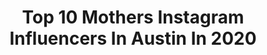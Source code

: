 ---
title: Top 10 Mothers Instagram Influencers In Austin In 2020
description: >-
  Find top mothers Instagram influencers in Austin in 2020. Most popular hashtags: #jonesmodelmanagement #repost #texas #beach.
platform: Instagram
profiles:
  - username: "micholemcbroom_"
    fullname: >-
      Michole McBroom 💋
    location: "United States"
    followers: 215938
    engagement: 2195
    commentsToLikes: 0.004465
    avatar: "https://scontent-ams4-1.cdninstagram.com/v/t51.2885-19/s320x320/50024444_2156675037978768_6454292602626768896_n.jpg?_nc_ht=scontent-ams4-1.cdninstagram.com&_nc_ohc=bAbqhsdiKakAX8uiX66&oh=14e36e7fa17b7ae7ec2d13f51e8f922e&oe=5EBBB898"
    verified: false
    hashtags: "#giddyup, #nana, #blessed, #loveyourself"
  - username: "gintare_songaile"
    fullname: >-
      Gintare Songaile
    location: "United States"
    followers: 54482
    engagement: 228
    commentsToLikes: 0.003387
    avatar: "https://scontent-amt2-1.cdninstagram.com/v/t51.2885-19/s320x320/41839778_164105251192188_8179902581171027968_n.jpg?_nc_ht=scontent-amt2-1.cdninstagram.com&_nc_ohc=mhDB_gjT39MAX9r1cNn&oh=93d42b684d61dfcfb597ae83f5a6620e&oe=5EB2388B"
    verified: false
    hashtags: "#inthejungle, #breakfastwithaview, #earlymorning, #mydatenight"
  - username: "dominiquecrenn"
    fullname: >-
      Dominique Crenn
    location: "United States"
    followers: 296703
    engagement: 50
    commentsToLikes: 0.017414
    avatar: "https://scontent-ams4-1.cdninstagram.com/v/t51.2885-19/s320x320/89844218_590237334900908_2104986308110712832_n.jpg?_nc_ht=scontent-ams4-1.cdninstagram.com&_nc_ohc=6V3E0AuUPsgAX8YU10V&oh=8db94cedc6ab5713b8289f3ece51f3ca&oe=5EB43523"
    verified: true
    hashtags: "#bleubellefarm, #engagedinquarantine, #roseallday, #zerofoodprint"
  - username: "jonesmodelmanagement"
    fullname: >-
      Briley and Leslie Jones
    location: "United States"
    followers: 7045
    engagement: 305
    commentsToLikes: 0.042623
    avatar: "https://scontent-ams4-1.cdninstagram.com/v/t51.2885-19/s320x320/84251401_139072650571916_9091615763202048000_n.jpg?_nc_ht=scontent-ams4-1.cdninstagram.com&_nc_ohc=hET3_DqrNp8AX80vjNk&oh=f4d0f97936fa3f570cc5142f63b0a5b3&oe=5EABA967"
    verified: false
    hashtags: "#happybirthday, #mirabhat, #imgla, #isabellerichter"
  - username: "flipsolomon"
    fullname: >-
      Flip Solomon | Pen & Ink
    location: "United States"
    followers: 10074
    engagement: 701
    commentsToLikes: 0.025955
    avatar: "https://scontent-ams4-1.cdninstagram.com/v/t51.2885-19/s320x320/13392635_1747309782182815_81331977_a.jpg?_nc_ht=scontent-ams4-1.cdninstagram.com&_nc_ohc=itEl5pYFHAQAX_Ri-ME&oh=09a352960ffeccce425e1e628b94a012&oe=5EA5377B"
    verified: false
    hashtags: "#eastaustinstudiotour2019, #anthropology, #shipibo, #mushroomphotobooth"
  - username: "taylor_gevelinger"
    fullname: >-
      Taylor Gevelinger
    location: "United States"
    followers: 5149
    engagement: 648
    commentsToLikes: 0.020494
    avatar: "https://scontent-bos3-1.cdninstagram.com/v/t51.2885-19/s320x320/30915361_2095125877424300_4166401710601797632_n.jpg?_nc_ht=scontent-bos3-1.cdninstagram.com&_nc_ohc=7XbYgfyV1vMAX-oMpP4&oh=c2af427ce70f615ef553b560dd3210c9&oe=5EB8C353"
    verified: false
    hashtags: "#happyanniversary, #baby, #weddingphotography, #bridalportrait"
  - username: "feedthishouse"
    fullname: >-
      Ashley M. | Foodblogger
    location: "United States"
    followers: 3342
    engagement: 1652
    commentsToLikes: 0.191388
    avatar: "https://scontent-lhr8-1.cdninstagram.com/v/t51.2885-19/s320x320/72906265_1391672134329219_2917093580730269696_n.jpg?_nc_ht=scontent-lhr8-1.cdninstagram.com&_nc_ohc=YE61xkcmXS8AX9tdvsa&oh=a91f73b41188a85be2c2850f4bb5dc85&oe=5EB8BAD7"
    verified: false
    hashtags: "#luckyrobotambassador, #luckyeats, #valentinesday, #linkinbio"
  - username: "mitalisalvi"
    fullname: >-
      Mitali Salvi
    location: "United States"
    followers: 9798
    engagement: 761
    commentsToLikes: 0.019207
    avatar: "https://scontent-ams4-1.cdninstagram.com/v/t51.2885-19/s320x320/20394389_116403792341144_9088981234557648896_a.jpg?_nc_ht=scontent-ams4-1.cdninstagram.com&_nc_ohc=BKska9LrRKkAX-hCQVC&oh=c200f1b6bdbaf191465d1d0df71b6411&oe=5EB95E63"
    verified: false
    hashtags: "#fury, #themitaliwedding, #austinadoptables, #india"
  - username: "kdhamptons"
    fullname: >-
      🌳Kelli Delaney🌳
    location: "United States"
    followers: 35796
    engagement: 132
    commentsToLikes: 0.059988
    avatar: "https://scontent-ams4-1.cdninstagram.com/v/t51.2885-19/s320x320/11202909_1638401469711010_1691575994_a.jpg?_nc_ht=scontent-ams4-1.cdninstagram.com&_nc_ohc=ZL9xLFsu8bYAX98Su-L&oh=0e93ad82a9a54d73b4cd45a84b26b0ba&oe=5EBA46A9"
    verified: false
    hashtags: "#beige, #empty, #lemons, #staysafe"
  - username: "mv_76"
    fullname: >-
      Mark VanNess
    location: "United States"
    followers: 6564
    engagement: 463
    commentsToLikes: 0.044502
    avatar: "https://scontent-amt2-1.cdninstagram.com/v/t51.2885-19/s320x320/21224881_163246487585055_6843687175339376640_n.jpg?_nc_ht=scontent-amt2-1.cdninstagram.com&_nc_ohc=GUpyyT24LZMAX_0w8FA&oh=9727c035f89d235af041a1a9163a4182&oe=5EA4267A"
    verified: false
    hashtags: "#umbrella, #nofucksgiven, #markvannesspainting, #centipede"
---